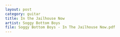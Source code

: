 ```yaml
---
layout: post
category: guitar
title: In the Jailhouse Now
artist: Soggy Bottom Boys
file: Soggy Bottom Boys - In The Jailhouse Now.pdf
---
```

